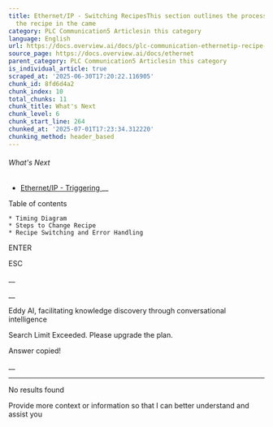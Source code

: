 ```yaml
---
title: Ethernet/IP - Switching RecipesThis section outlines the process for changing
  the recipe in the came
category: PLC Communication5 Articlesin this category
language: English
url: https://docs.overview.ai/docs/plc-communication-ethernetip-recipe-switch
source_page: https://docs.overview.ai/docs/ethernet
parent_category: PLC Communication5 Articlesin this category
is_individual_article: true
scraped_at: '2025-06-30T17:20:22.116905'
chunk_id: 8fd6d4a2
chunk_index: 10
total_chunks: 11
chunk_title: What's Next
chunk_level: 6
chunk_start_line: 264
chunked_at: '2025-07-01T17:23:34.312220'
chunking_method: header_based
---
```


###### What's Next

  * [ Ethernet/IP - Triggering ](/docs/trigger-using-a-plc-ethernet) __



Table of contents

    * Timing Diagram 
    * Steps to Change Recipe 
    * Recipe Switching and Error Handling 



ENTER

ESC

 __

__

Eddy AI, facilitating knowledge discovery through conversational intelligence

Search Limit Exceeded. Please upgrade the plan.

Answer copied\!

__

__ __

No results found

Provide more context or information so that I can better understand and assist you
